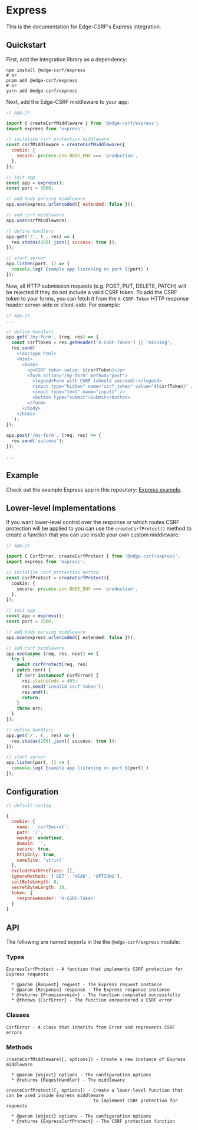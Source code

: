 # Express

This is the documentation for Edge-CSRF's Express integration.

## Quickstart

First, add the integration library as a dependency:

```console
npm install @edge-csrf/express
# or
pnpm add @edge-csrf/express
# or
yarn add @edge-csrf/express
```

Next, add the Edge-CSRF middleware to your app:

```javascript
// app.js

import { createCsrfMiddleware } from '@edge-csrf/express';
import express from 'express';

// initalize csrf protection middleware
const csrfMiddleware = createCsrfMiddleware({
  cookie: {
    secure: process.env.NODE_ENV === 'production',
  },
});

// init app
const app = express();
const port = 3000;

// add body parsing middleware
app.use(express.urlencoded({ extended: false }));

// add csrf middleware
app.use(csrfMiddleware);

// define handlers
app.get('/', (_, res) => {
  res.status(200).json({ success: true });
});

// start server
app.listen(port, () => {
  console.log(`Example app listening on port ${port}`)
});
```

Now, all HTTP submission requests (e.g. POST, PUT, DELETE, PATCH) will be rejected if they do not include a valid CSRF token. To add the CSRF token to your forms, you can fetch it from the `X-CSRF-Token` HTTP response header server-side or client-side. For example:

```javascript
// app.js
...

// define handlers
app.get('/my-form', (req, res) => {
  const csrfToken = res.getHeader('X-CSRF-Token') || 'missing';
  res.send(`
    <!doctype html>
    <html>
      <body>
        <p>CSRF token value: ${csrfToken}</p>
        <form action="/my-form" method="post">
          <legend>Form with CSRF (should succeed):</legend>
          <input type="hidden" name="csrf_token" value="${csrfToken}" />
          <input type="text" name="input1" />
          <button type="submit">Submit</button>
        </form>
      </body>
    </html>
  `);
});

app.post('/my-form', (req, res) => {
  res.send('success');
});

...
```

## Example

Check out the example Express app in this repository: [Express example](examples/express).

## Lower-level implementations

If you want lower-level control over the response or which routes CSRF protection will be applied to you can use the `createCsrfProtect()` method to create a function that you can use inside your own custom middleware:

```typescript
// app.js

import { CsrfError, createCsrfProtect } from '@edge-csrf/express';
import express from 'express';

// initalize csrf protection method
const csrfProtect = createCsrfProtect({
  cookie: {
    secure: process.env.NODE_ENV === 'production',
  },
});

// init app
const app = express();
const port = 3000;

// add body parsing middleware
app.use(express.urlencoded({ extended: false }));

// add csrf middleware
app.use(async (req, res, next) => {
  try {
    await csrfProtect(req, res)
  } catch (err) {
    if (err instanceof CsrfError) {
      res.statusCode = 403;
      res.send('invalid csrf token');
      res.end();
      return;
    }
    throw err;
  }
});

// define handlers
app.get('/', (_, res) => {
  res.status(200).json({ success: true });
});

// start server
app.listen(port, () => {
  console.log(`Example app listening on port ${port}`)
});
```

## Configuration

```javascript
// default config

{
  cookie: {
    name: '_csrfSecret',
    path: '/',
    maxAge: undefined,
    domain: '',
    secure: true,
    httpOnly: true,
    sameSite: 'strict'
  },
  excludePathPrefixes: [],
  ignoreMethods: ['GET', 'HEAD', 'OPTIONS'],
  saltByteLength: 8,
  secretByteLength: 18,
  token: {
    responseHeader: 'X-CSRF-Token'
  }
}
```

## API

The following are named exports in the the `@edge-csrf/express` module:

### Types

```
ExpressCsrfProtect - A function that implements CSRF protection for Express requests

  * @param {Request} request - The Express request instance
  * @param {Response} response - The Express response instance
  * @returns {Promise<void>} - The function completed successfully
  * @throws {CsrfError} - The function encountered a CSRF error
```

### Classes

```
CsrfError - A class that inherits from Error and represents CSRF errors
```

### Methods

```
createCsrfMiddleware([, options]) - Create a new instance of Express middleware

  * @param {object} options - The configuration options
  * @returns {ReqestHandler} - The middleware

createCsrfProtect([, options]) - Create a lower-level function that can be used inside Express middleware
                                 to implement CSRF protection for requests

  * @param {object} options - The configuration options
  * @returns {ExpressCsrfProtect} - The CSRF protection function
```

